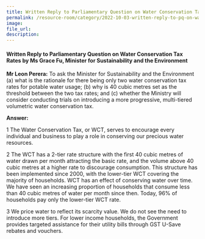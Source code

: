 ```yaml
---  
title: Written Reply to Parliamentary Question on Water Conservation Tax Rates by Ms Grace Fu, Minister for Sustainability and the Environment
permalink: /resource-room/category/2022-10-03-written-reply-to-pq-on-water-conservation-tax-rates/
image:  
file_url:  
description:  
---  
```

#### Written Reply to Parliamentary Question on Water Conservation Tax Rates by Ms Grace Fu, Minister for Sustainability and the Environment

**Mr Leon Perera:** To ask the Minister for Sustainability and the Environment (a) what is the rationale for there being only two water conservation tax rates for potable water usage; (b) why is 40 cubic metres set as the threshold between the two tax rates; and (c) whether the Ministry will consider conducting trials on introducing a more progressive, multi-tiered volumetric water conservation tax.

**Answer:**

1 The Water Conservation Tax, or WCT, serves to encourage every individual and business to play a role in conserving our precious water resources.

2 The WCT has a 2-tier rate structure with the first 40 cubic metres of water drawn per month attracting the basic rate, and the volume above 40 cubic metres at a higher rate to discourage consumption. This structure has been implemented since 2000, with the lower-tier WCT covering the majority of households. WCT has an effect of conserving water over time. We have seen an increasing proportion of households that consume less than 40 cubic metres of water per month since then. Today, 96% of households pay only the lower-tier WCT rate.

3 We price water to reflect its scarcity value. We do not see the need to introduce more tiers. For lower income households, the Government provides targeted assistance for their utility bills through GST U-Save rebates and vouchers.
